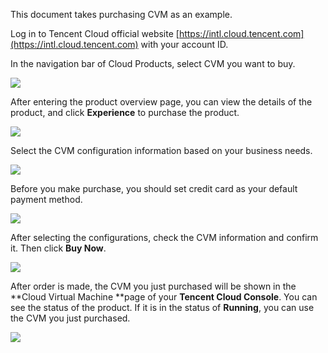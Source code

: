 
This document takes purchasing CVM as an example.

Log in to Tencent Cloud official website [https://intl.cloud.tencent.com](https://intl.cloud.tencent.com) with your account ID.


In the navigation bar of Cloud Products, select CVM you want to buy.

![](https://mc.qcloudimg.com/static/img/14f1c110cbc088e6333791238a21fee7/001.png)

After entering the product overview page, you can view the details of the product, and click **Experience** to purchase the product.

![](https://mc.qcloudimg.com/static/img/f6003e72b13f0abd15defef0570e8901/002.png)

Select the CVM configuration information based on your business needs.

![](https://mc.qcloudimg.com/static/img/2d7b1a8516236d06d24ef591e577f917/003.png)



Before you make purchase, you should set credit card as your default payment method.

![](https://main.qcloudimg.com/raw/e9e3e7a631c29e7614e2b64cc329ef2e.png)

After selecting the configurations, check the CVM information and confirm it. Then click **Buy Now**.

![](https://mc.qcloudimg.com/static/img/ecdec33446ef20b077a304fa010efbea/004.png)

After order is made, the CVM you just purchased will be shown in the **Cloud Virtual Machine **page of your **Tencent Cloud Console**. You can see the status of the product. If it is in the status of **Running**, you can use the CVM you just purchased.

![](https://mc.qcloudimg.com/static/img/9ebaff5d0577a24343eb2ebc8b0fa15b/005.png)


